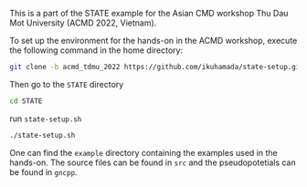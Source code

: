This is a part of  the STATE example for the Asian CMD workshop Thu Dau Mot University (ACMD 2022, Vietnam).

To set up the environment for the hands-on in the ACMD workshop, execute the following command in the home directory:

```bash
git clone -b acmd_tdmu_2022 https://github.com/ikuhamada/state-setup.git STATE
```

Then go to the ``STATE`` directory

```bash
cd STATE
```

run ``state-setup.sh``

```bash
./state-setup.sh
```

One can find the ``example`` directory containing the examples used in the hands-on. The source files can be found in ``src`` and the pseudopotetials can be found in ``gncpp``.

